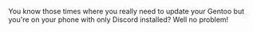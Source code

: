 You know those times where you really need to update your Gentoo but you're on your phone with only Discord installed? Well no problem!

